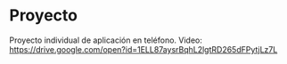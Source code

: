 # Proyecto
Proyecto individual de aplicación en teléfono.
Video:
https://drive.google.com/open?id=1ELL87aysrBqhL2lgtRD265dFPytjLz7L

